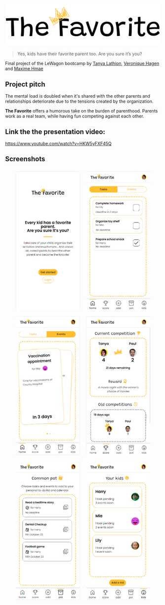 ![The Favorite's logo](/app/assets/images/readme/logo.png)

> Yes, kids have their favorite parent too. Are you sure it’s you?

Final project of the LeWagon bootcamp by [Tanya Lathion](https://github.com/tanyalathion "Tanya's github profile"), [Veronique Hagen](https://github.com/veroniquehagen "Veronique's github profile") and [Maxime Hmae](https://github.com/max13h "Maxime's github profile")

## Project pitch
The mental load is doubled when it's shared with the other parents and relationships deteriorate due to the tensions created by the organization.

**The Favorite** offers a humorous take on the burden of parenthood. Parents work as a real team, while having fun competing against each other.

## Link the the presentation video:
https://www.youtube.com/watch?v=HKW5yFXF45Q

## Screenshots
<div style="width: 100%; display: flex; justify-content: center; flex-wrap: wrap">
  <img src="app/assets/images/readme/root.png" alt="root page" height="450px" style="margin: 10px">
  <img src="app/assets/images/readme/home_tasks.png" alt="home tasks page" height="450px" style="margin: 10px">
  <img src="app/assets/images/readme/home_events.png" alt="home events page" height="450px" style="margin: 10px">
  <img src="app/assets/images/readme/competition.png" alt="competition page" height="450px" style="margin: 10px">
  <img src="app/assets/images/readme/common_pot.png" alt="common pot page" height="450px" style="margin: 10px">
  <img src="app/assets/images/readme/kids.png" alt="kids page" height="450px" style="margin: 10px">
</div>
